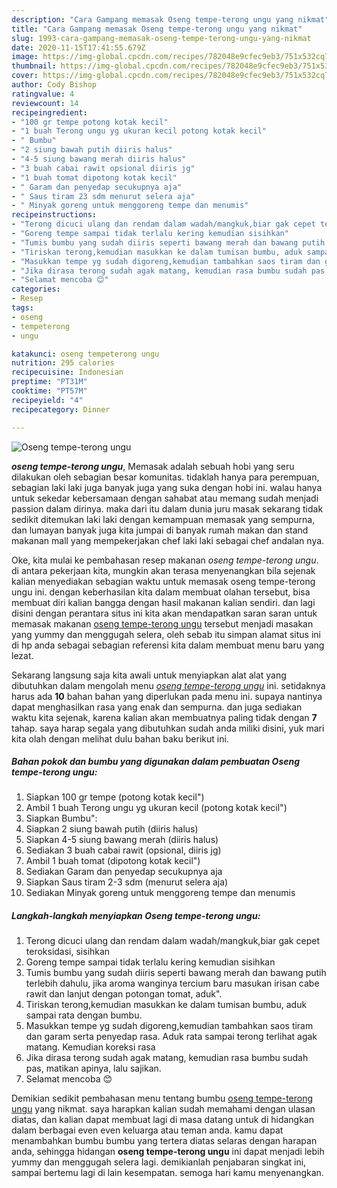 ```yaml
---
description: "Cara Gampang memasak Oseng tempe-terong ungu yang nikmat"
title: "Cara Gampang memasak Oseng tempe-terong ungu yang nikmat"
slug: 1993-cara-gampang-memasak-oseng-tempe-terong-ungu-yang-nikmat
date: 2020-11-15T17:41:55.679Z
image: https://img-global.cpcdn.com/recipes/782048e9cfec9eb3/751x532cq70/oseng-tempe-terong-ungu-foto-resep-utama.jpg
thumbnail: https://img-global.cpcdn.com/recipes/782048e9cfec9eb3/751x532cq70/oseng-tempe-terong-ungu-foto-resep-utama.jpg
cover: https://img-global.cpcdn.com/recipes/782048e9cfec9eb3/751x532cq70/oseng-tempe-terong-ungu-foto-resep-utama.jpg
author: Cody Bishop
ratingvalue: 4
reviewcount: 14
recipeingredient:
- "100 gr tempe potong kotak kecil"
- "1 buah Terong ungu yg ukuran kecil potong kotak kecil"
- " Bumbu"
- "2 siung bawah putih diiris halus"
- "4-5 siung bawang merah diiris halus"
- "3 buah cabai rawit opsional diiris jg"
- "1 buah tomat dipotong kotak kecil"
- " Garam dan penyedap secukupnya aja"
- " Saus tiram 23 sdm menurut selera aja"
- " Minyak goreng untuk menggoreng tempe dan menumis"
recipeinstructions:
- "Terong dicuci ulang dan rendam dalam wadah/mangkuk,biar gak cepet teroksidasi, sisihkan"
- "Goreng tempe sampai tidak terlalu kering kemudian sisihkan"
- "Tumis bumbu yang sudah diiris seperti bawang merah dan bawang putih terlebih dahulu, jika aroma wanginya tercium baru masukan irisan cabe rawit dan lanjut dengan potongan tomat, aduk&#34;."
- "Tiriskan terong,kemudian masukkan ke dalam tumisan bumbu, aduk sampai rata dengan bumbu."
- "Masukkan tempe yg sudah digoreng,kemudian tambahkan saos tiram dan garam serta penyedap rasa. Aduk rata sampai terong terlihat agak matang. Kemudian koreksi rasa"
- "Jika dirasa terong sudah agak matang, kemudian rasa bumbu sudah pas, matikan apinya, lalu sajikan."
- "Selamat mencoba 😊"
categories:
- Resep
tags:
- oseng
- tempeterong
- ungu

katakunci: oseng tempeterong ungu 
nutrition: 295 calories
recipecuisine: Indonesian
preptime: "PT31M"
cooktime: "PT57M"
recipeyield: "4"
recipecategory: Dinner

---
```



![Oseng tempe-terong ungu](https://img-global.cpcdn.com/recipes/782048e9cfec9eb3/751x532cq70/oseng-tempe-terong-ungu-foto-resep-utama.jpg)

<b><i>oseng tempe-terong ungu</i></b>, Memasak adalah sebuah hobi yang seru dilakukan oleh sebagian besar komunitas. tidaklah hanya para perempuan, sebagian laki laki juga banyak juga yang suka dengan hobi ini. walau hanya untuk sekedar kebersamaan dengan sahabat atau memang sudah menjadi passion dalam dirinya. maka dari itu dalam dunia juru masak sekarang tidak sedikit ditemukan laki laki dengan kemampuan memasak yang sempurna, dan lumayan banyak juga kita jumpai di banyak rumah makan dan stand makanan mall yang mempekerjakan chef laki laki sebagai chef andalan nya.



Oke, kita mulai ke pembahasan resep makanan <i>oseng tempe-terong ungu</i>. di antara pekerjaan kita, mungkin akan terasa menyenangkan bila sejenak kalian menyediakan sebagian waktu untuk memasak oseng tempe-terong ungu ini. dengan keberhasilan kita dalam membuat olahan tersebut, bisa membuat diri kalian bangga dengan hasil makanan kalian sendiri. dan lagi disini dengan perantara situs ini kita akan mendapatkan saran saran untuk memasak makanan <u>oseng tempe-terong ungu</u> tersebut menjadi masakan yang yummy dan menggugah selera, oleh sebab itu simpan alamat situs ini di hp anda sebagai sebagian referensi kita dalam membuat menu baru yang lezat.


Sekarang langsung saja kita awali untuk menyiapkan alat alat yang dibutuhkan dalam mengolah menu <u><i>oseng tempe-terong ungu</i></u> ini. setidaknya harus ada <b>10</b> bahan bahan yang diperlukan pada menu ini. supaya nantinya dapat menghasilkan rasa yang enak dan sempurna. dan juga sediakan waktu kita sejenak, karena kalian akan membuatnya paling tidak dengan <b>7</b> tahap. saya harap segala yang dibutuhkan sudah anda miliki disini, yuk mari kita olah dengan melihat dulu bahan baku berikut ini.

<!--inarticleads1-->

##### Bahan pokok dan bumbu yang digunakan dalam pembuatan Oseng tempe-terong ungu:

1. Siapkan 100 gr tempe (potong kotak kecil&#34;)
1. Ambil 1 buah Terong ungu yg ukuran kecil (potong kotak kecil&#34;)
1. Siapkan  Bumbu&#34;:
1. Siapkan 2 siung bawah putih (diiris halus)
1. Siapkan 4-5 siung bawang merah (diiris halus)
1. Sediakan 3 buah cabai rawit (opsional, diiris jg)
1. Ambil 1 buah tomat (dipotong kotak kecil&#34;)
1. Sediakan  Garam dan penyedap secukupnya aja
1. Siapkan  Saus tiram 2-3 sdm (menurut selera aja)
1. Sediakan  Minyak goreng untuk menggoreng tempe dan menumis




<!--inarticleads2-->

##### Langkah-langkah menyiapkan Oseng tempe-terong ungu:

1. Terong dicuci ulang dan rendam dalam wadah/mangkuk,biar gak cepet teroksidasi, sisihkan
1. Goreng tempe sampai tidak terlalu kering kemudian sisihkan
1. Tumis bumbu yang sudah diiris seperti bawang merah dan bawang putih terlebih dahulu, jika aroma wanginya tercium baru masukan irisan cabe rawit dan lanjut dengan potongan tomat, aduk&#34;.
1. Tiriskan terong,kemudian masukkan ke dalam tumisan bumbu, aduk sampai rata dengan bumbu.
1. Masukkan tempe yg sudah digoreng,kemudian tambahkan saos tiram dan garam serta penyedap rasa. Aduk rata sampai terong terlihat agak matang. Kemudian koreksi rasa
1. Jika dirasa terong sudah agak matang, kemudian rasa bumbu sudah pas, matikan apinya, lalu sajikan.
1. Selamat mencoba 😊




Demikian sedikit pembahasan menu tentang bumbu <u>oseng tempe-terong ungu</u> yang nikmat. saya harapkan kalian sudah memahami dengan ulasan diatas, dan kalian dapat membuat lagi di masa datang untuk di hidangkan dalam berbagai even even keluarga atau teman anda. kamu dapat menambahkan bumbu bumbu yang tertera diatas selaras dengan harapan anda, sehingga hidangan <b>oseng tempe-terong ungu</b> ini dapat menjadi lebih yummy dan menggugah selera lagi. demikianlah penjabaran singkat ini, sampai bertemu lagi di lain kesempatan. semoga hari kamu menyenangkan.
